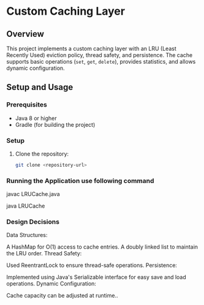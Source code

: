 
# Custom Caching Layer

## Overview

This project implements a custom caching layer with an LRU (Least Recently Used) eviction policy, thread safety, and persistence. The cache supports basic operations (`set`, `get`, `delete`), provides statistics, and allows dynamic configuration.

## Setup and Usage

### Prerequisites

- Java 8 or higher
- Gradle (for building the project)

### Setup

1. Clone the repository:
   ```sh
   git clone <repository-url>

   
### Running the Application use following command
javac LRUCache.java

java LRUCache


### Design Decisions
Data Structures:

A HashMap for O(1) access to cache entries.
A doubly linked list to maintain the LRU order.
Thread Safety:

Used ReentrantLock to ensure thread-safe operations.
Persistence:

Implemented using Java's Serializable interface for easy save and load operations.
Dynamic Configuration:

Cache capacity can be adjusted at runtime..
	
